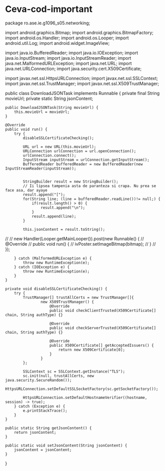 # Ceva-cod-important

package ro.ase.ie.g1096_s05.networking;

import android.graphics.Bitmap;
import android.graphics.BitmapFactory;
import android.os.Handler;
import android.os.Looper;
import android.util.Log;
import android.widget.ImageView;

import java.io.BufferedReader;
import java.io.IOException;
import java.io.InputStream;
import java.io.InputStreamReader;
import java.net.MalformedURLException;
import java.net.URL;
import java.net.URLConnection;
import java.security.cert.X509Certificate;

import javax.net.ssl.HttpsURLConnection;
import javax.net.ssl.SSLContext;
import javax.net.ssl.TrustManager;
import javax.net.ssl.X509TrustManager;

public class DownloadJSONTask implements Runnable {
    private final String movieUrl;
    private static String jsonContent;

    public DownloadJSONTask(String movieUrl) {
        this.movieUrl = movieUrl;
    }

    @Override
    public void run() {
        try {
            disableSSLCertificateChecking();
            
            URL url = new URL(this.movieUrl);
            URLConnection urlConnection = url.openConnection();
            urlConnection.connect();
            InputStream inputStream = urlConnection.getInputStream();
            BufferedReader bufferedReader = new BufferedReader(new InputStreamReader(inputStream));


            StringBuilder result = new StringBuilder();
            // Ii lipsea tampenia asta de paranteza si crapa. Nu prea se face asa, dar ayaye
            result.append("[");
            for(String line; (line = bufferedReader.readLine())!= null;) {
                if(result.length() > 0) {
                    result.append("\n");
                }
                result.append(line);
            }

            this.jsonContent = result.toString();

//
//            new Handler(Looper.getMainLooper()).post(new Runnable() {
//                @Override
//                public void run() {
//                    ivPoster.setImageBitmap(bitmap);
//                }
//            });


        } catch (MalformedURLException e) {
            throw new RuntimeException(e);
        } catch (IOException e) {
            throw new RuntimeException(e);
        }
    }

    private void disableSSLCertificateChecking() {
        try {
            TrustManager[] trustAllCerts = new TrustManager[]{
                    new X509TrustManager() {
                        @Override
                        public void checkClientTrusted(X509Certificate[] chain, String authType) {}

                        @Override
                        public void checkServerTrusted(X509Certificate[] chain, String authType) {}

                        @Override
                        public X509Certificate[] getAcceptedIssuers() {
                            return new X509Certificate[0];
                        }
                    }
            };

            SSLContext sc = SSLContext.getInstance("TLS");
            sc.init(null, trustAllCerts, new java.security.SecureRandom());
            HttpsURLConnection.setDefaultSSLSocketFactory(sc.getSocketFactory());

            HttpsURLConnection.setDefaultHostnameVerifier((hostname, session) -> true);
        } catch (Exception e) {
            e.printStackTrace();
        }
    }

    public static String getJsonContent() {
        return jsonContent;
    }

    public static void setJsonContent(String jsonContent) {
        jsonContent = jsonContent;
    }
}
